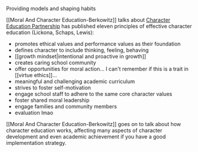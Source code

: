 Providing models and shaping habits

[[Moral And Character Education-Berkowitz]] talks about [Character Education Partnership](https://character.org/) has published eleven principles of effective character education (Lickona, Schaps, Lewis):

 - promotes ethical values and performance values as their foundation
 - defines character to include thinking, feeling, behaving
 - [[growth mindset|intentional and proactive in growth]]
 - creates caring school community
 - offer opportunities for moral action... I can't remember if this is a trait in [[virtue ethics]]...
 - meaningful and challenging academic curriculum
 - strives to foster self-motivation
 - engage school staff to adhere to the same core character values
 - foster shared moral leadership
 - engage families and community members
 - evaluation lmao

[[Moral And Character Education-Berkowitz]] goes on to talk about how character education works, affecting many aspects of character development and even academic achievement if you have a good implementation strategy.
